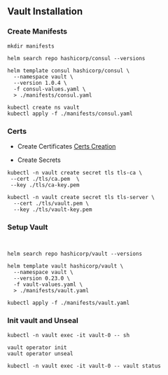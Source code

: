## Vault Installation

### Create Manifests

```
mkdir manifests

helm search repo hashicorp/consul --versions  

helm template consul hashicorp/consul \
  --namespace vault \
  --version 1.0.4 \
  -f consul-values.yaml \
  > ./manifests/consul.yaml

kubectl create ns vault
kubectl apply -f ./manifests/consul.yaml
```

### Certs
- Create Certificates
[Certs Creation](./tls/cert.md)

- Create Secrets
```
kubectl -n vault create secret tls tls-ca \
 --cert ./tls/ca.pem  \
 --key ./tls/ca-key.pem

kubectl -n vault create secret tls tls-server \
  --cert ./tls/vault.pem \
  --key ./tls/vault-key.pem
```

### Setup Vault

```


helm search repo hashicorp/vault --versions  

helm template vault hashicorp/vault \
  --namespace vault \
  --version 0.23.0 \
  -f vault-values.yaml \
  > ./manifests/vault.yaml

kubectl apply -f ./manifests/vault.yaml

```

### Init vault and Unseal

```
kubectl -n vault exec -it vault-0 -- sh

vault operator init
vault operator unseal

kubectl -n vault exec -it vault-0 -- vault status
```
